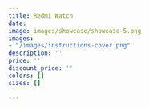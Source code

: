 ```yaml
---
title: Redmi Watch
date: 
image: images/showcase/showcase-5.png
images:
- "/images/instructions-cover.png"
description: ''
price: ''
discount_price: ''
colors: []
sizes: []

---
```


